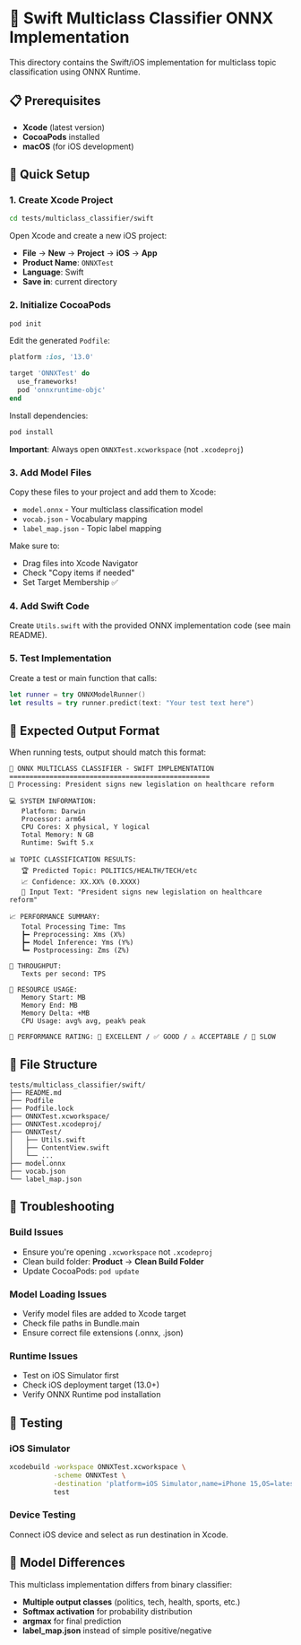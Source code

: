 # 🍎 Swift Multiclass Classifier ONNX Implementation

This directory contains the Swift/iOS implementation for multiclass topic classification using ONNX Runtime.

## 📋 Prerequisites

- **Xcode** (latest version)
- **CocoaPods** installed
- **macOS** (for iOS development)

## 🚀 Quick Setup

### 1. Create Xcode Project
```bash
cd tests/multiclass_classifier/swift
```

Open Xcode and create a new iOS project:
- **File** → **New** → **Project** → **iOS** → **App**
- **Product Name**: `ONNXTest`
- **Language**: Swift
- **Save in**: current directory

### 2. Initialize CocoaPods
```bash
pod init
```

Edit the generated `Podfile`:
```ruby
platform :ios, '13.0'

target 'ONNXTest' do
  use_frameworks!
  pod 'onnxruntime-objc'
end
```

Install dependencies:
```bash
pod install
```

**Important**: Always open `ONNXTest.xcworkspace` (not `.xcodeproj`)

### 3. Add Model Files
Copy these files to your project and add them to Xcode:
- `model.onnx` - Your multiclass classification model
- `vocab.json` - Vocabulary mapping
- `label_map.json` - Topic label mapping

Make sure to:
- Drag files into Xcode Navigator
- Check "Copy items if needed"
- Set Target Membership ✅

### 4. Add Swift Code

Create `Utils.swift` with the provided ONNX implementation code (see main README).

### 5. Test Implementation

Create a test or main function that calls:
```swift
let runner = try ONNXModelRunner()
let results = try runner.predict(text: "Your test text here")
```

## 🎯 Expected Output Format

When running tests, output should match this format:

```
🤖 ONNX MULTICLASS CLASSIFIER - SWIFT IMPLEMENTATION
==================================================
🔄 Processing: President signs new legislation on healthcare reform

💻 SYSTEM INFORMATION:
   Platform: Darwin
   Processor: arm64
   CPU Cores: X physical, Y logical
   Total Memory: N GB
   Runtime: Swift 5.x

📊 TOPIC CLASSIFICATION RESULTS:
   🏆 Predicted Topic: POLITICS/HEALTH/TECH/etc
   📈 Confidence: XX.XX% (0.XXXX)
   📝 Input Text: "President signs new legislation on healthcare reform"

📈 PERFORMANCE SUMMARY:
   Total Processing Time: Tms
   ┣━ Preprocessing: Xms (X%)
   ┣━ Model Inference: Yms (Y%)
   ┗━ Postprocessing: Zms (Z%)

🚀 THROUGHPUT:
   Texts per second: TPS

💾 RESOURCE USAGE:
   Memory Start: MB
   Memory End: MB
   Memory Delta: +MB
   CPU Usage: avg% avg, peak% peak

🎯 PERFORMANCE RATING: 🚀 EXCELLENT / ✅ GOOD / ⚠️ ACCEPTABLE / 🐌 SLOW
```

## 📁 File Structure

```
tests/multiclass_classifier/swift/
├── README.md
├── Podfile
├── Podfile.lock
├── ONNXTest.xcworkspace/
├── ONNXTest.xcodeproj/
├── ONNXTest/
│   ├── Utils.swift
│   ├── ContentView.swift
│   └── ...
├── model.onnx
├── vocab.json
└── label_map.json
```

## 🔧 Troubleshooting

### Build Issues
- Ensure you're opening `.xcworkspace` not `.xcodeproj`
- Clean build folder: **Product** → **Clean Build Folder**
- Update CocoaPods: `pod update`

### Model Loading Issues
- Verify model files are added to Xcode target
- Check file paths in Bundle.main
- Ensure correct file extensions (.onnx, .json)

### Runtime Issues
- Test on iOS Simulator first
- Check iOS deployment target (13.0+)
- Verify ONNX Runtime pod installation

## 📱 Testing

### iOS Simulator
```bash
xcodebuild -workspace ONNXTest.xcworkspace \
           -scheme ONNXTest \
           -destination 'platform=iOS Simulator,name=iPhone 15,OS=latest' \
           test
```

### Device Testing
Connect iOS device and select as run destination in Xcode.

## 🎯 Model Differences

This multiclass implementation differs from binary classifier:
- **Multiple output classes** (politics, tech, health, sports, etc.)
- **Softmax activation** for probability distribution
- **argmax** for final prediction
- **label_map.json** instead of simple positive/negative 